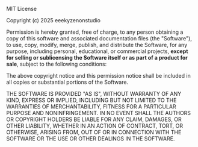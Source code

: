 MIT License

Copyright (c) 2025 eeekyzenonstudio

Permission is hereby granted, free of charge, to any person obtaining a copy
of this software and associated documentation files (the "Software"), to use,
copy, modify, merge, publish, and distribute the Software, for any purpose,
including personal, educational, or commercial projects, **except for selling
or sublicensing the Software itself or as part of a product for sale**, subject
to the following conditions:

The above copyright notice and this permission notice shall be included in all
copies or substantial portions of the Software.

THE SOFTWARE IS PROVIDED "AS IS", WITHOUT WARRANTY OF ANY KIND, EXPRESS OR
IMPLIED, INCLUDING BUT NOT LIMITED TO THE WARRANTIES OF MERCHANTABILITY,
FITNESS FOR A PARTICULAR PURPOSE AND NONINFRINGEMENT. IN NO EVENT SHALL THE
AUTHORS OR COPYRIGHT HOLDERS BE LIABLE FOR ANY CLAIM, DAMAGES, OR OTHER
LIABILITY, WHETHER IN AN ACTION OF CONTRACT, TORT, OR OTHERWISE, ARISING FROM,
OUT OF OR IN CONNECTION WITH THE SOFTWARE OR THE USE OR OTHER DEALINGS IN THE
SOFTWARE.
